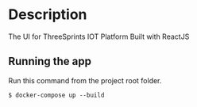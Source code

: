 # Description

The UI for ThreeSprints IOT Platform
Built with ReactJS

## Running the app

Run this command from the project root folder.

```
$ docker-compose up --build
```
